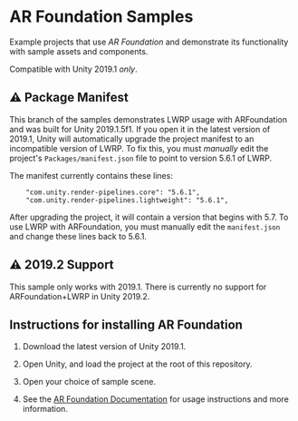# AR Foundation Samples
Example projects that use *AR Foundation* and demonstrate its functionality with sample assets and components.

Compatible with Unity 2019.1 _only_.

## :warning: Package Manifest

This branch of the samples demonstrates LWRP usage with ARFoundation and was built for Unity 2019.1.5f1. If you open it in the latest version of 2019.1, Unity will automatically upgrade the project manifest to an incompatible version of LWRP. To fix this, you must _manually_ edit the project's `Packages/manifest.json` file to point to version 5.6.1 of LWRP.

The manifest currently contains these lines:
```
    "com.unity.render-pipelines.core": "5.6.1",
    "com.unity.render-pipelines.lightweight": "5.6.1",
```

After upgrading the project, it will contain a version that begins with 5.7. To use LWRP with ARFoundation, you must manually edit the `manifest.json` and change these lines back to 5.6.1.

## :warning: 2019.2 Support

This sample only works with 2019.1. There is currently no support for ARFoundation+LWRP in Unity 2019.2.

## Instructions for installing AR Foundation

1. Download the latest version of Unity 2019.1.

2. Open Unity, and load the project at the root of this repository.

3. Open your choice of sample scene.

4. See the [AR Foundation Documentation](https://docs.unity3d.com/Packages/com.unity.xr.arfoundation@2.1) for usage instructions and more information.
